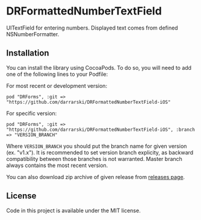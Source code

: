 DRFormattedNumberTextField
==========================

UITextField for entering numbers. Displayed text comes from defined NSNumberFormatter.

## Installation

You can install the library using CocoaPods. To do so, you will need to add one of the following lines to your Podfile:

For most recent or development version:

	pod "DRForms", :git => "https://github.com/darrarski/DRFormattedNumberTextField-iOS"

For specific version:

	pod "DRForms", :git => "https://github.com/darrarski/DRFormattedNumberTextField-iOS", :branch => "VERSION_BRANCH"

Where `VERSION_BRANCH` you should put the branch name for given version (ex. "v1.x"). It is recommended to set version branch explicity, as backward compatibility between those branches is not warranted. Master branch always contains the most recent version.

You can also download zip archive of given release from [releases page](https://github.com/darrarski/DRFormattedNumberTextField-iOS/releases).

## License

Code in this project is available under the MIT license.

